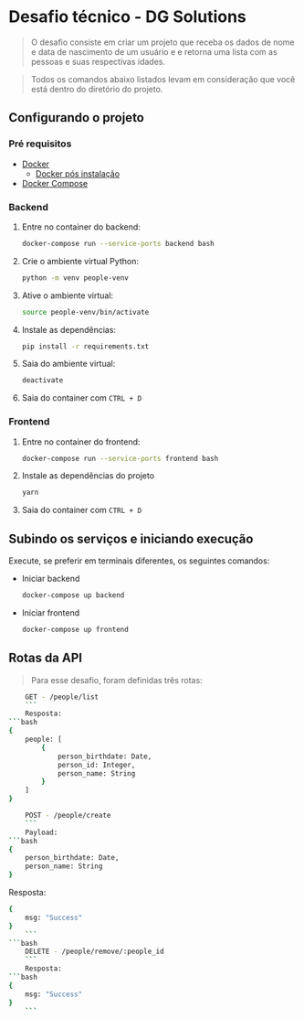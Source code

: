 # Desafio técnico - DG Solutions

> O desafio consiste em criar um projeto que receba os dados de nome e data de nascimento de um usuário e e retorna uma lista com as pessoas e suas respectivas idades.

> Todos os comandos abaixo listados levam em consideração que você está dentro do diretório do projeto.

## Configurando o projeto

### Pré requisitos

-   [Docker](https://docs.docker.com/engine/install/ubuntu/)
    -   [Docker pós instalação](https://docs.docker.com/engine/install/linux-postinstall/)
-   [Docker Compose](https://docs.docker.com/compose/install/#install-compose-on-linux-systems)

### Backend

1. Entre no container do backend:

    ```bash
    docker-compose run --service-ports backend bash
    ```

2. Crie o ambiente virtual Python:

    ```bash
    python -m venv people-venv
    ```

3. Ative o ambiente virtual:

    ```bash
    source people-venv/bin/activate
    ```

4. Instale as dependências:

    ```bash
    pip install -r requirements.txt
    ```

5. Saia do ambiente virtual:

    ```bash
    deactivate
    ```

6. Saia do container com `CTRL + D`

### Frontend

1. Entre no container do frontend:

    ```bash
    docker-compose run --service-ports frontend bash
    ```

2. Instale as dependências do projeto

    ```bash
    yarn
    ```

3. Saia do container com `CTRL + D`

## Subindo os serviços e iniciando execução

Execute, se preferir em terminais diferentes, os seguintes comandos:

-   Iniciar backend

    ```bash
    docker-compose up backend
    ```

-   Iniciar frontend

    ```bash
    docker-compose up frontend
    ```

## Rotas da API

> Para esse desafio, foram definidas três rotas:

```bash
    GET - /people/list
    ```
    Resposta:
```bash
{
    people: [
        {
            person_birthdate: Date,
            person_id: Integer,
            person_name: String
        }
    ]
}
```

```bash
    POST - /people/create
    ```
    Payload:
```bash
{
    person_birthdate: Date,
    person_name: String
}
```

Resposta:

```bash
{
    msg: "Success"
}
    ```
```bash
    DELETE - /people/remove/:people_id
    ```
    Resposta:
```bash
{
    msg: "Success"
}
    ```
```
